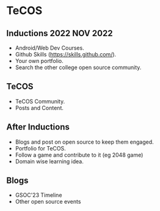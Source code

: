 # TeCOS 

## Inductions 2022 NOV 2022

- Android/Web Dev Courses.
- Github Skills (https://skills.github.com/).
- Your own portfolio.
- Search the other college open source community.

## TeCOS

- TeCOS Community.
- Posts and Content.

## After Inductions

- Blogs and post on open source to keep them engaged.
- Portfolio for TeCOS.
- Follow a game and contribute to it (eg 2048 game)
- Domain wise learning idea.

## Blogs
- GSOC'23 Timeline
- Other open source events
